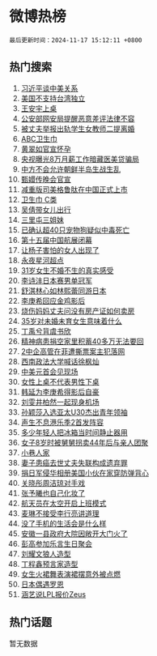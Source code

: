 # 微博热榜

`最后更新时间：2024-11-17 15:12:11 +0800`

## 热门搜索

1. [习近平谈中美关系](https://m.weibo.cn/search?containerid=100103type%3D1%26t%3D10%26q%3D%23%E4%B9%A0%E8%BF%91%E5%B9%B3%E8%B0%88%E4%B8%AD%E7%BE%8E%E5%85%B3%E7%B3%BB%23&stream_entry_id=51&isnewpage=1&extparam=seat%3D1%26pos%3D0%26q%3D%2523%25E4%25B9%25A0%25E8%25BF%2591%25E5%25B9%25B3%25E8%25B0%2588%25E4%25B8%25AD%25E7%25BE%258E%25E5%2585%25B3%25E7%25B3%25BB%2523%26stream_entry_id%3D51%26c_type%3D51%26dgr%3D0%26filter_type%3Drealtimehot%26cate%3D10103%26display_time%3D1731827530%26pre_seqid%3D17318275308160640483117)
1. [美国不支持台湾独立](https://m.weibo.cn/search?containerid=100103type%3D1%26t%3D10%26q%3D%23%E7%BE%8E%E5%9B%BD%E4%B8%8D%E6%94%AF%E6%8C%81%E5%8F%B0%E6%B9%BE%E7%8B%AC%E7%AB%8B%23&stream_entry_id=31&isnewpage=1&extparam=seat%3D1%26flag%3D2%26filter_type%3Drealtimehot%26c_type%3D31%26lcate%3D5001%26cate%3D5001%26pos%3D0%26q%3D%2523%25E7%25BE%258E%25E5%259B%25BD%25E4%25B8%258D%25E6%2594%25AF%25E6%258C%2581%25E5%258F%25B0%25E6%25B9%25BE%25E7%258B%25AC%25E7%25AB%258B%2523%26stream_entry_id%3D31%26dgr%3D0%26band_rank%3D1%26realpos%3D1%26display_time%3D1731827530%26pre_seqid%3D17318275308160640483117)
1. [王安宇上桌](https://m.weibo.cn/search?containerid=100103type%3D1%26t%3D10%26q%3D%E7%8E%8B%E5%AE%89%E5%AE%87%E4%B8%8A%E6%A1%8C&stream_entry_id=31&isnewpage=1&extparam=seat%3D1%26flag%3D1%26filter_type%3Drealtimehot%26c_type%3D31%26lcate%3D5001%26cate%3D5001%26pos%3D1%26q%3D%25E7%258E%258B%25E5%25AE%2589%25E5%25AE%2587%25E4%25B8%258A%25E6%25A1%258C%26stream_entry_id%3D31%26dgr%3D0%26band_rank%3D2%26realpos%3D2%26display_time%3D1731827530%26pre_seqid%3D17318275308160640483117)
1. [公安部网安局提醒恶意差评法律不容](https://m.weibo.cn/search?containerid=100103type%3D1%26t%3D10%26q%3D%23%E5%85%AC%E5%AE%89%E9%83%A8%E7%BD%91%E5%AE%89%E5%B1%80%E6%8F%90%E9%86%92%E6%81%B6%E6%84%8F%E5%B7%AE%E8%AF%84%E6%B3%95%E5%BE%8B%E4%B8%8D%E5%AE%B9%23&stream_entry_id=31&isnewpage=1&extparam=seat%3D1%26flag%3D1%26filter_type%3Drealtimehot%26c_type%3D31%26lcate%3D5001%26cate%3D5001%26pos%3D2%26q%3D%2523%25E5%2585%25AC%25E5%25AE%2589%25E9%2583%25A8%25E7%25BD%2591%25E5%25AE%2589%25E5%25B1%2580%25E6%258F%2590%25E9%2586%2592%25E6%2581%25B6%25E6%2584%258F%25E5%25B7%25AE%25E8%25AF%2584%25E6%25B3%2595%25E5%25BE%258B%25E4%25B8%258D%25E5%25AE%25B9%2523%26stream_entry_id%3D31%26dgr%3D0%26band_rank%3D3%26realpos%3D3%26display_time%3D1731827530%26pre_seqid%3D17318275308160640483117)
1. [被丈夫举报出轨学生女教师二提离婚](https://m.weibo.cn/search?containerid=100103type%3D1%26t%3D10%26q%3D%23%E8%A2%AB%E4%B8%88%E5%A4%AB%E4%B8%BE%E6%8A%A5%E5%87%BA%E8%BD%A8%E5%AD%A6%E7%94%9F%E5%A5%B3%E6%95%99%E5%B8%88%E4%BA%8C%E6%8F%90%E7%A6%BB%E5%A9%9A%23&stream_entry_id=31&isnewpage=1&extparam=seat%3D1%26flag%3D2%26filter_type%3Drealtimehot%26c_type%3D31%26lcate%3D5001%26cate%3D5001%26pos%3D3%26q%3D%2523%25E8%25A2%25AB%25E4%25B8%2588%25E5%25A4%25AB%25E4%25B8%25BE%25E6%258A%25A5%25E5%2587%25BA%25E8%25BD%25A8%25E5%25AD%25A6%25E7%2594%259F%25E5%25A5%25B3%25E6%2595%2599%25E5%25B8%2588%25E4%25BA%258C%25E6%258F%2590%25E7%25A6%25BB%25E5%25A9%259A%2523%26stream_entry_id%3D31%26dgr%3D0%26band_rank%3D4%26realpos%3D4%26display_time%3D1731827530%26pre_seqid%3D17318275308160640483117)
1. [ABC卫生巾](https://m.weibo.cn/search?containerid=100103type%3D1%26t%3D10%26q%3DABC%E5%8D%AB%E7%94%9F%E5%B7%BE&stream_entry_id=31&isnewpage=1&extparam=seat%3D1%26flag%3D2%26filter_type%3Drealtimehot%26c_type%3D31%26lcate%3D5001%26cate%3D5001%26pos%3D4%26q%3DABC%25E5%258D%25AB%25E7%2594%259F%25E5%25B7%25BE%26stream_entry_id%3D31%26dgr%3D0%26band_rank%3D5%26realpos%3D5%26display_time%3D1731827530%26pre_seqid%3D17318275308160640483117)
1. [黄翠如官宣怀孕](https://m.weibo.cn/search?containerid=100103type%3D1%26t%3D10%26q%3D%E9%BB%84%E7%BF%A0%E5%A6%82%E5%AE%98%E5%AE%A3%E6%80%80%E5%AD%95&stream_entry_id=31&isnewpage=1&extparam=seat%3D1%26flag%3D1%26filter_type%3Drealtimehot%26c_type%3D31%26lcate%3D5001%26cate%3D5001%26pos%3D5%26q%3D%25E9%25BB%2584%25E7%25BF%25A0%25E5%25A6%2582%25E5%25AE%2598%25E5%25AE%25A3%25E6%2580%2580%25E5%25AD%2595%26stream_entry_id%3D31%26dgr%3D0%26band_rank%3D6%26realpos%3D6%26display_time%3D1731827530%26pre_seqid%3D17318275308160640483117)
1. [央视曝光8万月薪工作暗藏医美贷骗局](https://m.weibo.cn/search?containerid=100103type%3D1%26t%3D10%26q%3D%23%E5%A4%AE%E8%A7%86%E6%9B%9D%E5%85%898%E4%B8%87%E6%9C%88%E8%96%AA%E5%B7%A5%E4%BD%9C%E6%9A%97%E8%97%8F%E5%8C%BB%E7%BE%8E%E8%B4%B7%E9%AA%97%E5%B1%80%23&stream_entry_id=31&isnewpage=1&extparam=seat%3D1%26flag%3D2%26filter_type%3Drealtimehot%26c_type%3D31%26lcate%3D5001%26cate%3D5001%26pos%3D6%26q%3D%2523%25E5%25A4%25AE%25E8%25A7%2586%25E6%259B%259D%25E5%2585%25898%25E4%25B8%2587%25E6%259C%2588%25E8%2596%25AA%25E5%25B7%25A5%25E4%25BD%259C%25E6%259A%2597%25E8%2597%258F%25E5%258C%25BB%25E7%25BE%258E%25E8%25B4%25B7%25E9%25AA%2597%25E5%25B1%2580%2523%26stream_entry_id%3D31%26dgr%3D0%26band_rank%3D7%26realpos%3D7%26display_time%3D1731827530%26pre_seqid%3D17318275308160640483117)
1. [中方不会允许朝鲜半岛生战生乱](https://m.weibo.cn/search?containerid=100103type%3D1%26t%3D10%26q%3D%23%E4%B8%AD%E6%96%B9%E4%B8%8D%E4%BC%9A%E5%85%81%E8%AE%B8%E6%9C%9D%E9%B2%9C%E5%8D%8A%E5%B2%9B%E7%94%9F%E6%88%98%E7%94%9F%E4%B9%B1%23&stream_entry_id=31&isnewpage=1&extparam=seat%3D1%26flag%3D0%26filter_type%3Drealtimehot%26c_type%3D31%26lcate%3D5001%26cate%3D5001%26pos%3D7%26q%3D%2523%25E4%25B8%25AD%25E6%2596%25B9%25E4%25B8%258D%25E4%25BC%259A%25E5%2585%2581%25E8%25AE%25B8%25E6%259C%259D%25E9%25B2%259C%25E5%258D%258A%25E5%25B2%259B%25E7%2594%259F%25E6%2588%2598%25E7%2594%259F%25E4%25B9%25B1%2523%26stream_entry_id%3D31%26dgr%3D0%26band_rank%3D8%26realpos%3D8%26display_time%3D1731827530%26pre_seqid%3D17318275308160640483117)
1. [甄嬛传晚会官宣](https://m.weibo.cn/search?containerid=100103type%3D1%26t%3D10%26q%3D%23%E7%94%84%E5%AC%9B%E4%BC%A0%E6%99%9A%E4%BC%9A%E5%AE%98%E5%AE%A3%23&stream_entry_id=31&isnewpage=1&extparam=seat%3D1%26flag%3D1%26filter_type%3Drealtimehot%26c_type%3D31%26lcate%3D5001%26cate%3D5001%26pos%3D8%26q%3D%2523%25E7%2594%2584%25E5%25AC%259B%25E4%25BC%25A0%25E6%2599%259A%25E4%25BC%259A%25E5%25AE%2598%25E5%25AE%25A3%2523%26stream_entry_id%3D31%26dgr%3D0%26band_rank%3D9%26realpos%3D9%26display_time%3D1731827530%26pre_seqid%3D17318275308160640483117)
1. [减重版司美格鲁肽在中国正式上市](https://m.weibo.cn/search?containerid=100103type%3D1%26t%3D10%26q%3D%23%E5%87%8F%E9%87%8D%E7%89%88%E5%8F%B8%E7%BE%8E%E6%A0%BC%E9%B2%81%E8%82%BD%E5%9C%A8%E4%B8%AD%E5%9B%BD%E6%AD%A3%E5%BC%8F%E4%B8%8A%E5%B8%82%23&stream_entry_id=31&isnewpage=1&extparam=seat%3D1%26flag%3D0%26filter_type%3Drealtimehot%26c_type%3D31%26lcate%3D5001%26cate%3D5001%26pos%3D9%26q%3D%2523%25E5%2587%258F%25E9%2587%258D%25E7%2589%2588%25E5%258F%25B8%25E7%25BE%258E%25E6%25A0%25BC%25E9%25B2%2581%25E8%2582%25BD%25E5%259C%25A8%25E4%25B8%25AD%25E5%259B%25BD%25E6%25AD%25A3%25E5%25BC%258F%25E4%25B8%258A%25E5%25B8%2582%2523%26stream_entry_id%3D31%26dgr%3D0%26band_rank%3D10%26realpos%3D10%26display_time%3D1731827530%26pre_seqid%3D17318275308160640483117)
1. [卫生巾 C类](https://m.weibo.cn/search?containerid=100103type%3D1%26t%3D10%26q%3D%E5%8D%AB%E7%94%9F%E5%B7%BE+C%E7%B1%BB&stream_entry_id=31&isnewpage=1&extparam=seat%3D1%26flag%3D2%26filter_type%3Drealtimehot%26c_type%3D31%26lcate%3D5001%26cate%3D5001%26pos%3D10%26q%3D%25E5%258D%25AB%25E7%2594%259F%25E5%25B7%25BE%2520C%25E7%25B1%25BB%26stream_entry_id%3D31%26dgr%3D0%26band_rank%3D11%26realpos%3D11%26display_time%3D1731827530%26pre_seqid%3D17318275308160640483117)
1. [吴倩带女儿出行](https://m.weibo.cn/search?containerid=100103type%3D1%26t%3D10%26q%3D%23%E5%90%B4%E5%80%A9%E5%B8%A6%E5%A5%B3%E5%84%BF%E5%87%BA%E8%A1%8C%23&stream_entry_id=31&isnewpage=1&extparam=seat%3D1%26flag%3D1%26filter_type%3Drealtimehot%26c_type%3D31%26lcate%3D5001%26cate%3D5001%26pos%3D11%26q%3D%2523%25E5%2590%25B4%25E5%2580%25A9%25E5%25B8%25A6%25E5%25A5%25B3%25E5%2584%25BF%25E5%2587%25BA%25E8%25A1%258C%2523%26stream_entry_id%3D31%26dgr%3D0%26band_rank%3D12%26realpos%3D12%26display_time%3D1731827530%26pre_seqid%3D17318275308160640483117)
1. [三里屯三姐妹](https://m.weibo.cn/search?containerid=100103type%3D1%26t%3D10%26q%3D%E4%B8%89%E9%87%8C%E5%B1%AF%E4%B8%89%E5%A7%90%E5%A6%B9&stream_entry_id=31&isnewpage=1&extparam=seat%3D1%26flag%3D0%26filter_type%3Drealtimehot%26c_type%3D31%26lcate%3D5001%26cate%3D5001%26pos%3D12%26q%3D%25E4%25B8%2589%25E9%2587%258C%25E5%25B1%25AF%25E4%25B8%2589%25E5%25A7%2590%25E5%25A6%25B9%26stream_entry_id%3D31%26dgr%3D0%26band_rank%3D13%26realpos%3D13%26display_time%3D1731827530%26pre_seqid%3D17318275308160640483117)
1. [已确认超40只宠物狗疑似中毒死亡](https://m.weibo.cn/search?containerid=100103type%3D1%26t%3D10%26q%3D%23%E5%B7%B2%E7%A1%AE%E8%AE%A4%E8%B6%8540%E5%8F%AA%E5%AE%A0%E7%89%A9%E7%8B%97%E7%96%91%E4%BC%BC%E4%B8%AD%E6%AF%92%E6%AD%BB%E4%BA%A1%23&stream_entry_id=31&isnewpage=1&extparam=seat%3D1%26flag%3D0%26filter_type%3Drealtimehot%26c_type%3D31%26lcate%3D5001%26cate%3D5001%26pos%3D13%26q%3D%2523%25E5%25B7%25B2%25E7%25A1%25AE%25E8%25AE%25A4%25E8%25B6%258540%25E5%258F%25AA%25E5%25AE%25A0%25E7%2589%25A9%25E7%258B%2597%25E7%2596%2591%25E4%25BC%25BC%25E4%25B8%25AD%25E6%25AF%2592%25E6%25AD%25BB%25E4%25BA%25A1%2523%26stream_entry_id%3D31%26dgr%3D0%26band_rank%3D14%26realpos%3D14%26display_time%3D1731827530%26pre_seqid%3D17318275308160640483117)
1. [第十五届中国航展闭幕](https://m.weibo.cn/search?containerid=100103type%3D1%26t%3D10%26q%3D%23%E7%AC%AC%E5%8D%81%E4%BA%94%E5%B1%8A%E4%B8%AD%E5%9B%BD%E8%88%AA%E5%B1%95%E9%97%AD%E5%B9%95%23&stream_entry_id=31&isnewpage=1&extparam=seat%3D1%26flag%3D1%26filter_type%3Drealtimehot%26c_type%3D31%26lcate%3D5001%26cate%3D5001%26pos%3D14%26q%3D%2523%25E7%25AC%25AC%25E5%258D%2581%25E4%25BA%2594%25E5%25B1%258A%25E4%25B8%25AD%25E5%259B%25BD%25E8%2588%25AA%25E5%25B1%2595%25E9%2597%25AD%25E5%25B9%2595%2523%26stream_entry_id%3D31%26dgr%3D0%26band_rank%3D15%26realpos%3D15%26display_time%3D1731827530%26pre_seqid%3D17318275308160640483117)
1. [让杨子害怕的女人出现了](https://m.weibo.cn/search?containerid=100103type%3D1%26t%3D10%26q%3D%23%E8%AE%A9%E6%9D%A8%E5%AD%90%E5%AE%B3%E6%80%95%E7%9A%84%E5%A5%B3%E4%BA%BA%E5%87%BA%E7%8E%B0%E4%BA%86%23&stream_entry_id=31&isnewpage=1&extparam=seat%3D1%26flag%3D1%26filter_type%3Drealtimehot%26c_type%3D31%26lcate%3D5001%26cate%3D5001%26pos%3D15%26q%3D%2523%25E8%25AE%25A9%25E6%259D%25A8%25E5%25AD%2590%25E5%25AE%25B3%25E6%2580%2595%25E7%259A%2584%25E5%25A5%25B3%25E4%25BA%25BA%25E5%2587%25BA%25E7%258E%25B0%25E4%25BA%2586%2523%26stream_entry_id%3D31%26dgr%3D0%26band_rank%3D16%26realpos%3D16%26display_time%3D1731827530%26pre_seqid%3D17318275308160640483117)
1. [永夜星河超点](https://m.weibo.cn/search?containerid=100103type%3D1%26t%3D10%26q%3D%E6%B0%B8%E5%A4%9C%E6%98%9F%E6%B2%B3%E8%B6%85%E7%82%B9&stream_entry_id=31&isnewpage=1&extparam=seat%3D1%26flag%3D1%26filter_type%3Drealtimehot%26c_type%3D31%26lcate%3D5001%26cate%3D5001%26pos%3D16%26q%3D%25E6%25B0%25B8%25E5%25A4%259C%25E6%2598%259F%25E6%25B2%25B3%25E8%25B6%2585%25E7%2582%25B9%26stream_entry_id%3D31%26dgr%3D0%26band_rank%3D17%26realpos%3D17%26display_time%3D1731827530%26pre_seqid%3D17318275308160640483117)
1. [31岁女生不婚不生的真实感受](https://m.weibo.cn/search?containerid=100103type%3D1%26t%3D10%26q%3D%2331%E5%B2%81%E5%A5%B3%E7%94%9F%E4%B8%8D%E5%A9%9A%E4%B8%8D%E7%94%9F%E7%9A%84%E7%9C%9F%E5%AE%9E%E6%84%9F%E5%8F%97%23&stream_entry_id=31&isnewpage=1&extparam=seat%3D1%26flag%3D0%26filter_type%3Drealtimehot%26c_type%3D31%26lcate%3D5001%26cate%3D5001%26pos%3D17%26q%3D%252331%25E5%25B2%2581%25E5%25A5%25B3%25E7%2594%259F%25E4%25B8%258D%25E5%25A9%259A%25E4%25B8%258D%25E7%2594%259F%25E7%259A%2584%25E7%259C%259F%25E5%25AE%259E%25E6%2584%259F%25E5%258F%2597%2523%26stream_entry_id%3D31%26dgr%3D0%26band_rank%3D18%26realpos%3D18%26display_time%3D1731827530%26pre_seqid%3D17318275308160640483117)
1. [李诗沣日本赛男单冠军](https://m.weibo.cn/search?containerid=100103type%3D1%26t%3D10%26q%3D%23%E6%9D%8E%E8%AF%97%E6%B2%A3%E6%97%A5%E6%9C%AC%E8%B5%9B%E7%94%B7%E5%8D%95%E5%86%A0%E5%86%9B%23&stream_entry_id=31&isnewpage=1&extparam=seat%3D1%26flag%3D1%26filter_type%3Drealtimehot%26c_type%3D31%26lcate%3D5001%26cate%3D5001%26pos%3D18%26q%3D%2523%25E6%259D%258E%25E8%25AF%2597%25E6%25B2%25A3%25E6%2597%25A5%25E6%259C%25AC%25E8%25B5%259B%25E7%2594%25B7%25E5%258D%2595%25E5%2586%25A0%25E5%2586%259B%2523%26stream_entry_id%3D31%26dgr%3D0%26band_rank%3D19%26realpos%3D19%26display_time%3D1731827530%26pre_seqid%3D17318275308160640483117)
1. [舒淇林心如林熙蕾同游日本](https://m.weibo.cn/search?containerid=100103type%3D1%26t%3D10%26q%3D%23%E8%88%92%E6%B7%87%E6%9E%97%E5%BF%83%E5%A6%82%E6%9E%97%E7%86%99%E8%95%BE%E5%90%8C%E6%B8%B8%E6%97%A5%E6%9C%AC%23&stream_entry_id=31&isnewpage=1&extparam=seat%3D1%26flag%3D1%26filter_type%3Drealtimehot%26c_type%3D31%26lcate%3D5001%26cate%3D5001%26pos%3D19%26q%3D%2523%25E8%2588%2592%25E6%25B7%2587%25E6%259E%2597%25E5%25BF%2583%25E5%25A6%2582%25E6%259E%2597%25E7%2586%2599%25E8%2595%25BE%25E5%2590%258C%25E6%25B8%25B8%25E6%2597%25A5%25E6%259C%25AC%2523%26stream_entry_id%3D31%26dgr%3D0%26band_rank%3D20%26realpos%3D20%26display_time%3D1731827530%26pre_seqid%3D17318275308160640483117)
1. [李庚希回应金鸡影后](https://m.weibo.cn/search?containerid=100103type%3D1%26t%3D10%26q%3D%23%E6%9D%8E%E5%BA%9A%E5%B8%8C%E5%9B%9E%E5%BA%94%E9%87%91%E9%B8%A1%E5%BD%B1%E5%90%8E%23&stream_entry_id=31&isnewpage=1&extparam=seat%3D1%26flag%3D0%26filter_type%3Drealtimehot%26c_type%3D31%26lcate%3D5001%26cate%3D5001%26pos%3D20%26q%3D%2523%25E6%259D%258E%25E5%25BA%259A%25E5%25B8%258C%25E5%259B%259E%25E5%25BA%2594%25E9%2587%2591%25E9%25B8%25A1%25E5%25BD%25B1%25E5%2590%258E%2523%26stream_entry_id%3D31%26dgr%3D0%26band_rank%3D21%26realpos%3D21%26display_time%3D1731827530%26pre_seqid%3D17318275308160640483117)
1. [烧伤妈妈丈夫问没有房产证如何卖房](https://m.weibo.cn/search?containerid=100103type%3D1%26t%3D10%26q%3D%23%E7%83%A7%E4%BC%A4%E5%A6%88%E5%A6%88%E4%B8%88%E5%A4%AB%E9%97%AE%E6%B2%A1%E6%9C%89%E6%88%BF%E4%BA%A7%E8%AF%81%E5%A6%82%E4%BD%95%E5%8D%96%E6%88%BF%23&stream_entry_id=31&isnewpage=1&extparam=seat%3D1%26flag%3D0%26filter_type%3Drealtimehot%26c_type%3D31%26lcate%3D5001%26cate%3D5001%26pos%3D21%26q%3D%2523%25E7%2583%25A7%25E4%25BC%25A4%25E5%25A6%2588%25E5%25A6%2588%25E4%25B8%2588%25E5%25A4%25AB%25E9%2597%25AE%25E6%25B2%25A1%25E6%259C%2589%25E6%2588%25BF%25E4%25BA%25A7%25E8%25AF%2581%25E5%25A6%2582%25E4%25BD%2595%25E5%258D%2596%25E6%2588%25BF%2523%26stream_entry_id%3D31%26dgr%3D0%26band_rank%3D22%26realpos%3D22%26display_time%3D1731827530%26pre_seqid%3D17318275308160640483117)
1. [35岁对未婚未育女生意味着什么](https://m.weibo.cn/search?containerid=100103type%3D1%26t%3D10%26q%3D35%E5%B2%81%E5%AF%B9%E6%9C%AA%E5%A9%9A%E6%9C%AA%E8%82%B2%E5%A5%B3%E7%94%9F%E6%84%8F%E5%91%B3%E7%9D%80%E4%BB%80%E4%B9%88&stream_entry_id=31&isnewpage=1&extparam=seat%3D1%26flag%3D0%26filter_type%3Drealtimehot%26c_type%3D31%26lcate%3D5001%26cate%3D5001%26pos%3D22%26q%3D35%25E5%25B2%2581%25E5%25AF%25B9%25E6%259C%25AA%25E5%25A9%259A%25E6%259C%25AA%25E8%2582%25B2%25E5%25A5%25B3%25E7%2594%259F%25E6%2584%258F%25E5%2591%25B3%25E7%259D%2580%25E4%25BB%2580%25E4%25B9%2588%26stream_entry_id%3D31%26dgr%3D0%26band_rank%3D23%26realpos%3D23%26display_time%3D1731827530%26pre_seqid%3D17318275308160640483117)
1. [丁禹兮背虞书欣](https://m.weibo.cn/search?containerid=100103type%3D1%26t%3D10%26q%3D%23%E4%B8%81%E7%A6%B9%E5%85%AE%E8%83%8C%E8%99%9E%E4%B9%A6%E6%AC%A3%23&stream_entry_id=31&isnewpage=1&extparam=seat%3D1%26flag%3D1%26filter_type%3Drealtimehot%26c_type%3D31%26lcate%3D5001%26cate%3D5001%26pos%3D23%26q%3D%2523%25E4%25B8%2581%25E7%25A6%25B9%25E5%2585%25AE%25E8%2583%258C%25E8%2599%259E%25E4%25B9%25A6%25E6%25AC%25A3%2523%26stream_entry_id%3D31%26dgr%3D0%26band_rank%3D24%26realpos%3D24%26display_time%3D1731827530%26pre_seqid%3D17318275308160640483117)
1. [精神病患捐空家里积蓄40多万无法要回](https://m.weibo.cn/search?containerid=100103type%3D1%26t%3D10%26q%3D%23%E7%B2%BE%E7%A5%9E%E7%97%85%E6%82%A3%E6%8D%90%E7%A9%BA%E5%AE%B6%E9%87%8C%E7%A7%AF%E8%93%8440%E5%A4%9A%E4%B8%87%E6%97%A0%E6%B3%95%E8%A6%81%E5%9B%9E%23&stream_entry_id=31&isnewpage=1&extparam=seat%3D1%26flag%3D0%26filter_type%3Drealtimehot%26c_type%3D31%26lcate%3D5001%26cate%3D5001%26pos%3D24%26q%3D%2523%25E7%25B2%25BE%25E7%25A5%259E%25E7%2597%2585%25E6%2582%25A3%25E6%258D%2590%25E7%25A9%25BA%25E5%25AE%25B6%25E9%2587%258C%25E7%25A7%25AF%25E8%2593%258440%25E5%25A4%259A%25E4%25B8%2587%25E6%2597%25A0%25E6%25B3%2595%25E8%25A6%2581%25E5%259B%259E%2523%26stream_entry_id%3D31%26dgr%3D0%26band_rank%3D25%26realpos%3D25%26display_time%3D1731827530%26pre_seqid%3D17318275308160640483117)
1. [2中企高管在菲遭撕票案主犯落网](https://m.weibo.cn/search?containerid=100103type%3D1%26t%3D10%26q%3D%232%E4%B8%AD%E4%BC%81%E9%AB%98%E7%AE%A1%E5%9C%A8%E8%8F%B2%E9%81%AD%E6%92%95%E7%A5%A8%E6%A1%88%E4%B8%BB%E7%8A%AF%E8%90%BD%E7%BD%91%23&stream_entry_id=31&isnewpage=1&extparam=seat%3D1%26flag%3D0%26filter_type%3Drealtimehot%26c_type%3D31%26lcate%3D5001%26cate%3D5001%26pos%3D25%26q%3D%25232%25E4%25B8%25AD%25E4%25BC%2581%25E9%25AB%2598%25E7%25AE%25A1%25E5%259C%25A8%25E8%258F%25B2%25E9%2581%25AD%25E6%2592%2595%25E7%25A5%25A8%25E6%25A1%2588%25E4%25B8%25BB%25E7%258A%25AF%25E8%2590%25BD%25E7%25BD%2591%2523%26stream_entry_id%3D31%26dgr%3D0%26band_rank%3D26%26realpos%3D26%26display_time%3D1731827530%26pre_seqid%3D17318275308160640483117)
1. [西南政法大学喊话徐枫灿](https://m.weibo.cn/search?containerid=100103type%3D1%26t%3D10%26q%3D%23%E8%A5%BF%E5%8D%97%E6%94%BF%E6%B3%95%E5%A4%A7%E5%AD%A6%E5%96%8A%E8%AF%9D%E5%BE%90%E6%9E%AB%E7%81%BF%23&stream_entry_id=31&isnewpage=1&extparam=seat%3D1%26flag%3D1%26filter_type%3Drealtimehot%26c_type%3D31%26lcate%3D5001%26cate%3D5001%26pos%3D26%26q%3D%2523%25E8%25A5%25BF%25E5%258D%2597%25E6%2594%25BF%25E6%25B3%2595%25E5%25A4%25A7%25E5%25AD%25A6%25E5%2596%258A%25E8%25AF%259D%25E5%25BE%2590%25E6%259E%25AB%25E7%2581%25BF%2523%26stream_entry_id%3D31%26dgr%3D0%26band_rank%3D27%26realpos%3D27%26display_time%3D1731827530%26pre_seqid%3D17318275308160640483117)
1. [中美元首会见现场](https://m.weibo.cn/search?containerid=100103type%3D1%26t%3D10%26q%3D%23%E4%B8%AD%E7%BE%8E%E5%85%83%E9%A6%96%E4%BC%9A%E8%A7%81%E7%8E%B0%E5%9C%BA%23&stream_entry_id=31&isnewpage=1&extparam=seat%3D1%26flag%3D0%26filter_type%3Drealtimehot%26c_type%3D31%26lcate%3D5001%26cate%3D5001%26pos%3D27%26q%3D%2523%25E4%25B8%25AD%25E7%25BE%258E%25E5%2585%2583%25E9%25A6%2596%25E4%25BC%259A%25E8%25A7%2581%25E7%258E%25B0%25E5%259C%25BA%2523%26stream_entry_id%3D31%26dgr%3D0%26band_rank%3D28%26realpos%3D28%26display_time%3D1731827530%26pre_seqid%3D17318275308160640483117)
1. [女性上桌不代表男性下桌](https://m.weibo.cn/search?containerid=100103type%3D1%26t%3D10%26q%3D%E5%A5%B3%E6%80%A7%E4%B8%8A%E6%A1%8C%E4%B8%8D%E4%BB%A3%E8%A1%A8%E7%94%B7%E6%80%A7%E4%B8%8B%E6%A1%8C&stream_entry_id=31&isnewpage=1&extparam=seat%3D1%26flag%3D0%26filter_type%3Drealtimehot%26c_type%3D31%26lcate%3D5001%26cate%3D5001%26pos%3D28%26q%3D%25E5%25A5%25B3%25E6%2580%25A7%25E4%25B8%258A%25E6%25A1%258C%25E4%25B8%258D%25E4%25BB%25A3%25E8%25A1%25A8%25E7%2594%25B7%25E6%2580%25A7%25E4%25B8%258B%25E6%25A1%258C%26stream_entry_id%3D31%26dgr%3D0%26band_rank%3D29%26realpos%3D29%26display_time%3D1731827530%26pre_seqid%3D17318275308160640483117)
1. [韩延为李庚希得影后自豪](https://m.weibo.cn/search?containerid=100103type%3D1%26t%3D10%26q%3D%23%E9%9F%A9%E5%BB%B6%E4%B8%BA%E6%9D%8E%E5%BA%9A%E5%B8%8C%E5%BE%97%E5%BD%B1%E5%90%8E%E8%87%AA%E8%B1%AA%23&stream_entry_id=31&isnewpage=1&extparam=seat%3D1%26flag%3D1%26filter_type%3Drealtimehot%26c_type%3D31%26lcate%3D5001%26cate%3D5001%26pos%3D29%26q%3D%2523%25E9%259F%25A9%25E5%25BB%25B6%25E4%25B8%25BA%25E6%259D%258E%25E5%25BA%259A%25E5%25B8%258C%25E5%25BE%2597%25E5%25BD%25B1%25E5%2590%258E%25E8%2587%25AA%25E8%25B1%25AA%2523%26stream_entry_id%3D31%26dgr%3D0%26band_rank%3D30%26realpos%3D30%26display_time%3D1731827530%26pre_seqid%3D17318275308160640483117)
1. [刘雯井柏然一起现身机场](https://m.weibo.cn/search?containerid=100103type%3D1%26t%3D10%26q%3D%23%E5%88%98%E9%9B%AF%E4%BA%95%E6%9F%8F%E7%84%B6%E4%B8%80%E8%B5%B7%E7%8E%B0%E8%BA%AB%E6%9C%BA%E5%9C%BA%23&stream_entry_id=31&isnewpage=1&extparam=seat%3D1%26flag%3D1%26filter_type%3Drealtimehot%26c_type%3D31%26lcate%3D5001%26cate%3D5001%26pos%3D30%26q%3D%2523%25E5%2588%2598%25E9%259B%25AF%25E4%25BA%2595%25E6%259F%258F%25E7%2584%25B6%25E4%25B8%2580%25E8%25B5%25B7%25E7%258E%25B0%25E8%25BA%25AB%25E6%259C%25BA%25E5%259C%25BA%2523%26stream_entry_id%3D31%26dgr%3D0%26band_rank%3D31%26realpos%3D31%26display_time%3D1731827530%26pre_seqid%3D17318275308160640483117)
1. [孙颖莎入选亚太U30杰出青年领袖](https://m.weibo.cn/search?containerid=100103type%3D1%26t%3D10%26q%3D%23%E5%AD%99%E9%A2%96%E8%8E%8E%E5%85%A5%E9%80%89%E4%BA%9A%E5%A4%AAU30%E6%9D%B0%E5%87%BA%E9%9D%92%E5%B9%B4%E9%A2%86%E8%A2%96%23&stream_entry_id=31&isnewpage=1&extparam=seat%3D1%26flag%3D0%26filter_type%3Drealtimehot%26c_type%3D31%26lcate%3D5001%26cate%3D5001%26pos%3D31%26q%3D%2523%25E5%25AD%2599%25E9%25A2%2596%25E8%258E%258E%25E5%2585%25A5%25E9%2580%2589%25E4%25BA%259A%25E5%25A4%25AAU30%25E6%259D%25B0%25E5%2587%25BA%25E9%259D%2592%25E5%25B9%25B4%25E9%25A2%2586%25E8%25A2%2596%2523%26stream_entry_id%3D31%26dgr%3D0%26band_rank%3D32%26realpos%3D32%26display_time%3D1731827530%26pre_seqid%3D17318275308160640483117)
1. [声生不息港乐季2首发阵容](https://m.weibo.cn/search?containerid=100103type%3D1%26t%3D10%26q%3D%23%E5%A3%B0%E7%94%9F%E4%B8%8D%E6%81%AF%E6%B8%AF%E4%B9%90%E5%AD%A32%E9%A6%96%E5%8F%91%E9%98%B5%E5%AE%B9%23&stream_entry_id=31&isnewpage=1&extparam=seat%3D1%26flag%3D1%26filter_type%3Drealtimehot%26c_type%3D31%26lcate%3D5001%26cate%3D5001%26pos%3D32%26q%3D%2523%25E5%25A3%25B0%25E7%2594%259F%25E4%25B8%258D%25E6%2581%25AF%25E6%25B8%25AF%25E4%25B9%2590%25E5%25AD%25A32%25E9%25A6%2596%25E5%258F%2591%25E9%2598%25B5%25E5%25AE%25B9%2523%26stream_entry_id%3D31%26dgr%3D0%26band_rank%3D33%26realpos%3D33%26display_time%3D1731827530%26pre_seqid%3D17318275308160640483117)
1. [多少年轻人把冰箱当时间静止器用](https://m.weibo.cn/search?containerid=100103type%3D1%26t%3D10%26q%3D%23%E5%A4%9A%E5%B0%91%E5%B9%B4%E8%BD%BB%E4%BA%BA%E6%8A%8A%E5%86%B0%E7%AE%B1%E5%BD%93%E6%97%B6%E9%97%B4%E9%9D%99%E6%AD%A2%E5%99%A8%E7%94%A8%23&stream_entry_id=31&isnewpage=1&extparam=seat%3D1%26flag%3D0%26filter_type%3Drealtimehot%26c_type%3D31%26lcate%3D5001%26cate%3D5001%26pos%3D33%26q%3D%2523%25E5%25A4%259A%25E5%25B0%2591%25E5%25B9%25B4%25E8%25BD%25BB%25E4%25BA%25BA%25E6%258A%258A%25E5%2586%25B0%25E7%25AE%25B1%25E5%25BD%2593%25E6%2597%25B6%25E9%2597%25B4%25E9%259D%2599%25E6%25AD%25A2%25E5%2599%25A8%25E7%2594%25A8%2523%26stream_entry_id%3D31%26dgr%3D0%26band_rank%3D34%26realpos%3D34%26display_time%3D1731827530%26pre_seqid%3D17318275308160640483117)
1. [女子8岁时被舅舅拐卖44年后与亲人团聚](https://m.weibo.cn/search?containerid=100103type%3D1%26t%3D10%26q%3D%23%E5%A5%B3%E5%AD%908%E5%B2%81%E6%97%B6%E8%A2%AB%E8%88%85%E8%88%85%E6%8B%90%E5%8D%9644%E5%B9%B4%E5%90%8E%E4%B8%8E%E4%BA%B2%E4%BA%BA%E5%9B%A2%E8%81%9A%23&stream_entry_id=31&isnewpage=1&extparam=seat%3D1%26flag%3D0%26filter_type%3Drealtimehot%26c_type%3D31%26lcate%3D5001%26cate%3D5001%26pos%3D34%26q%3D%2523%25E5%25A5%25B3%25E5%25AD%25908%25E5%25B2%2581%25E6%2597%25B6%25E8%25A2%25AB%25E8%2588%2585%25E8%2588%2585%25E6%258B%2590%25E5%258D%259644%25E5%25B9%25B4%25E5%2590%258E%25E4%25B8%258E%25E4%25BA%25B2%25E4%25BA%25BA%25E5%259B%25A2%25E8%2581%259A%2523%26stream_entry_id%3D31%26dgr%3D0%26band_rank%3D35%26realpos%3D35%26display_time%3D1731827530%26pre_seqid%3D17318275308160640483117)
1. [小巷人家](https://m.weibo.cn/search?containerid=100103type%3D1%26t%3D10%26q%3D%E5%B0%8F%E5%B7%B7%E4%BA%BA%E5%AE%B6&stream_entry_id=31&isnewpage=1&extparam=seat%3D1%26flag%3D0%26filter_type%3Drealtimehot%26c_type%3D31%26lcate%3D5001%26cate%3D5001%26pos%3D35%26q%3D%25E5%25B0%258F%25E5%25B7%25B7%25E4%25BA%25BA%25E5%25AE%25B6%26stream_entry_id%3D31%26dgr%3D0%26band_rank%3D36%26realpos%3D36%26display_time%3D1731827530%26pre_seqid%3D17318275308160640483117)
1. [妻子患癌去世丈夫失联构成遗弃罪](https://m.weibo.cn/search?containerid=100103type%3D1%26t%3D10%26q%3D%23%E5%A6%BB%E5%AD%90%E6%82%A3%E7%99%8C%E5%8E%BB%E4%B8%96%E4%B8%88%E5%A4%AB%E5%A4%B1%E8%81%94%E6%9E%84%E6%88%90%E9%81%97%E5%BC%83%E7%BD%AA%23&stream_entry_id=31&isnewpage=1&extparam=seat%3D1%26flag%3D0%26filter_type%3Drealtimehot%26c_type%3D31%26lcate%3D5001%26cate%3D5001%26pos%3D36%26q%3D%2523%25E5%25A6%25BB%25E5%25AD%2590%25E6%2582%25A3%25E7%2599%258C%25E5%258E%25BB%25E4%25B8%2596%25E4%25B8%2588%25E5%25A4%25AB%25E5%25A4%25B1%25E8%2581%2594%25E6%259E%2584%25E6%2588%2590%25E9%2581%2597%25E5%25BC%2583%25E7%25BD%25AA%2523%26stream_entry_id%3D31%26dgr%3D0%26band_rank%3D37%26realpos%3D37%26display_time%3D1731827530%26pre_seqid%3D17318275308160640483117)
1. [捐日军侵华相册美国小伙在家穿防弹背心](https://m.weibo.cn/search?containerid=100103type%3D1%26t%3D10%26q%3D%23%E6%8D%90%E6%97%A5%E5%86%9B%E4%BE%B5%E5%8D%8E%E7%9B%B8%E5%86%8C%E7%BE%8E%E5%9B%BD%E5%B0%8F%E4%BC%99%E5%9C%A8%E5%AE%B6%E7%A9%BF%E9%98%B2%E5%BC%B9%E8%83%8C%E5%BF%83%23&stream_entry_id=31&isnewpage=1&extparam=seat%3D1%26flag%3D1%26filter_type%3Drealtimehot%26c_type%3D31%26lcate%3D5001%26cate%3D5001%26pos%3D37%26q%3D%2523%25E6%258D%2590%25E6%2597%25A5%25E5%2586%259B%25E4%25BE%25B5%25E5%258D%258E%25E7%259B%25B8%25E5%2586%258C%25E7%25BE%258E%25E5%259B%25BD%25E5%25B0%258F%25E4%25BC%2599%25E5%259C%25A8%25E5%25AE%25B6%25E7%25A9%25BF%25E9%2598%25B2%25E5%25BC%25B9%25E8%2583%258C%25E5%25BF%2583%2523%26stream_entry_id%3D31%26dgr%3D0%26band_rank%3D38%26realpos%3D38%26display_time%3D1731827530%26pre_seqid%3D17318275308160640483117)
1. [关晓彤周洁琼对手戏](https://m.weibo.cn/search?containerid=100103type%3D1%26t%3D10%26q%3D%23%E5%85%B3%E6%99%93%E5%BD%A4%E5%91%A8%E6%B4%81%E7%90%BC%E5%AF%B9%E6%89%8B%E6%88%8F%23&stream_entry_id=31&isnewpage=1&extparam=seat%3D1%26flag%3D1%26filter_type%3Drealtimehot%26c_type%3D31%26lcate%3D5001%26cate%3D5001%26pos%3D38%26q%3D%2523%25E5%2585%25B3%25E6%2599%2593%25E5%25BD%25A4%25E5%2591%25A8%25E6%25B4%2581%25E7%2590%25BC%25E5%25AF%25B9%25E6%2589%258B%25E6%2588%258F%2523%26stream_entry_id%3D31%26dgr%3D0%26band_rank%3D39%26realpos%3D39%26display_time%3D1731827530%26pre_seqid%3D17318275308160640483117)
1. [张予曦也自己化妆了](https://m.weibo.cn/search?containerid=100103type%3D1%26t%3D10%26q%3D%E5%BC%A0%E4%BA%88%E6%9B%A6%E4%B9%9F%E8%87%AA%E5%B7%B1%E5%8C%96%E5%A6%86%E4%BA%86&stream_entry_id=31&isnewpage=1&extparam=seat%3D1%26flag%3D0%26filter_type%3Drealtimehot%26c_type%3D31%26lcate%3D5001%26cate%3D5001%26pos%3D39%26q%3D%25E5%25BC%25A0%25E4%25BA%2588%25E6%259B%25A6%25E4%25B9%259F%25E8%2587%25AA%25E5%25B7%25B1%25E5%258C%2596%25E5%25A6%2586%25E4%25BA%2586%26stream_entry_id%3D31%26dgr%3D0%26band_rank%3D40%26realpos%3D40%26display_time%3D1731827530%26pre_seqid%3D17318275308160640483117)
1. [航天员在太空开启上班模式](https://m.weibo.cn/search?containerid=100103type%3D1%26t%3D10%26q%3D%23%E8%88%AA%E5%A4%A9%E5%91%98%E5%9C%A8%E5%A4%AA%E7%A9%BA%E5%BC%80%E5%90%AF%E4%B8%8A%E7%8F%AD%E6%A8%A1%E5%BC%8F%23&stream_entry_id=31&isnewpage=1&extparam=seat%3D1%26flag%3D1%26filter_type%3Drealtimehot%26c_type%3D31%26lcate%3D5001%26cate%3D5001%26pos%3D40%26q%3D%2523%25E8%2588%25AA%25E5%25A4%25A9%25E5%2591%2598%25E5%259C%25A8%25E5%25A4%25AA%25E7%25A9%25BA%25E5%25BC%2580%25E5%2590%25AF%25E4%25B8%258A%25E7%258F%25AD%25E6%25A8%25A1%25E5%25BC%258F%2523%26stream_entry_id%3D31%26dgr%3D0%26band_rank%3D41%26realpos%3D41%26display_time%3D1731827530%26pre_seqid%3D17318275308160640483117)
1. [麦琳不接受李行亮讲道理](https://m.weibo.cn/search?containerid=100103type%3D1%26t%3D10%26q%3D%23%E9%BA%A6%E7%90%B3%E4%B8%8D%E6%8E%A5%E5%8F%97%E6%9D%8E%E8%A1%8C%E4%BA%AE%E8%AE%B2%E9%81%93%E7%90%86%23&stream_entry_id=31&isnewpage=1&extparam=seat%3D1%26flag%3D0%26filter_type%3Drealtimehot%26c_type%3D31%26lcate%3D5001%26cate%3D5001%26pos%3D41%26q%3D%2523%25E9%25BA%25A6%25E7%2590%25B3%25E4%25B8%258D%25E6%258E%25A5%25E5%258F%2597%25E6%259D%258E%25E8%25A1%258C%25E4%25BA%25AE%25E8%25AE%25B2%25E9%2581%2593%25E7%2590%2586%2523%26stream_entry_id%3D31%26dgr%3D0%26band_rank%3D42%26realpos%3D42%26display_time%3D1731827530%26pre_seqid%3D17318275308160640483117)
1. [没了手机的生活会是什么样](https://m.weibo.cn/search?containerid=100103type%3D1%26t%3D10%26q%3D%23%E6%B2%A1%E4%BA%86%E6%89%8B%E6%9C%BA%E7%9A%84%E7%94%9F%E6%B4%BB%E4%BC%9A%E6%98%AF%E4%BB%80%E4%B9%88%E6%A0%B7%23&stream_entry_id=31&isnewpage=1&extparam=seat%3D1%26flag%3D1%26filter_type%3Drealtimehot%26c_type%3D31%26lcate%3D5001%26cate%3D5001%26pos%3D42%26q%3D%2523%25E6%25B2%25A1%25E4%25BA%2586%25E6%2589%258B%25E6%259C%25BA%25E7%259A%2584%25E7%2594%259F%25E6%25B4%25BB%25E4%25BC%259A%25E6%2598%25AF%25E4%25BB%2580%25E4%25B9%2588%25E6%25A0%25B7%2523%26stream_entry_id%3D31%26dgr%3D0%26band_rank%3D43%26realpos%3D43%26display_time%3D1731827530%26pre_seqid%3D17318275308160640483117)
1. [安徽一县政府大院因敞开大门火了](https://m.weibo.cn/search?containerid=100103type%3D1%26t%3D10%26q%3D%23%E5%AE%89%E5%BE%BD%E4%B8%80%E5%8E%BF%E6%94%BF%E5%BA%9C%E5%A4%A7%E9%99%A2%E5%9B%A0%E6%95%9E%E5%BC%80%E5%A4%A7%E9%97%A8%E7%81%AB%E4%BA%86%23&stream_entry_id=31&isnewpage=1&extparam=seat%3D1%26flag%3D0%26filter_type%3Drealtimehot%26c_type%3D31%26lcate%3D5001%26cate%3D5001%26pos%3D43%26q%3D%2523%25E5%25AE%2589%25E5%25BE%25BD%25E4%25B8%2580%25E5%258E%25BF%25E6%2594%25BF%25E5%25BA%259C%25E5%25A4%25A7%25E9%2599%25A2%25E5%259B%25A0%25E6%2595%259E%25E5%25BC%2580%25E5%25A4%25A7%25E9%2597%25A8%25E7%2581%25AB%25E4%25BA%2586%2523%26stream_entry_id%3D31%26dgr%3D0%26band_rank%3D44%26realpos%3D44%26display_time%3D1731827530%26pre_seqid%3D17318275308160640483117)
1. [彭高参加乐言生日聚会](https://m.weibo.cn/search?containerid=100103type%3D1%26t%3D10%26q%3D%E5%BD%AD%E9%AB%98%E5%8F%82%E5%8A%A0%E4%B9%90%E8%A8%80%E7%94%9F%E6%97%A5%E8%81%9A%E4%BC%9A&stream_entry_id=31&isnewpage=1&extparam=seat%3D1%26flag%3D0%26filter_type%3Drealtimehot%26c_type%3D31%26lcate%3D5001%26cate%3D5001%26pos%3D44%26q%3D%25E5%25BD%25AD%25E9%25AB%2598%25E5%258F%2582%25E5%258A%25A0%25E4%25B9%2590%25E8%25A8%2580%25E7%2594%259F%25E6%2597%25A5%25E8%2581%259A%25E4%25BC%259A%26stream_entry_id%3D31%26dgr%3D0%26band_rank%3D45%26realpos%3D45%26display_time%3D1731827530%26pre_seqid%3D17318275308160640483117)
1. [刘耀文狼人造型](https://m.weibo.cn/search?containerid=100103type%3D1%26t%3D10%26q%3D%23%E5%88%98%E8%80%80%E6%96%87%E7%8B%BC%E4%BA%BA%E9%80%A0%E5%9E%8B%23&stream_entry_id=31&isnewpage=1&extparam=seat%3D1%26flag%3D1%26filter_type%3Drealtimehot%26c_type%3D31%26lcate%3D5001%26cate%3D5001%26pos%3D45%26q%3D%2523%25E5%2588%2598%25E8%2580%2580%25E6%2596%2587%25E7%258B%25BC%25E4%25BA%25BA%25E9%2580%25A0%25E5%259E%258B%2523%26stream_entry_id%3D31%26dgr%3D0%26band_rank%3D46%26realpos%3D46%26display_time%3D1731827530%26pre_seqid%3D17318275308160640483117)
1. [丁程鑫预言家造型](https://m.weibo.cn/search?containerid=100103type%3D1%26t%3D10%26q%3D%23%E4%B8%81%E7%A8%8B%E9%91%AB%E9%A2%84%E8%A8%80%E5%AE%B6%E9%80%A0%E5%9E%8B%23&stream_entry_id=31&isnewpage=1&extparam=seat%3D1%26flag%3D1%26filter_type%3Drealtimehot%26c_type%3D31%26lcate%3D5001%26cate%3D5001%26pos%3D46%26q%3D%2523%25E4%25B8%2581%25E7%25A8%258B%25E9%2591%25AB%25E9%25A2%2584%25E8%25A8%2580%25E5%25AE%25B6%25E9%2580%25A0%25E5%259E%258B%2523%26stream_entry_id%3D31%26dgr%3D0%26band_rank%3D47%26realpos%3D47%26display_time%3D1731827530%26pre_seqid%3D17318275308160640483117)
1. [女生火裙舞表演裙摆意外被点燃](https://m.weibo.cn/search?containerid=100103type%3D1%26t%3D10%26q%3D%23%E5%A5%B3%E7%94%9F%E7%81%AB%E8%A3%99%E8%88%9E%E8%A1%A8%E6%BC%94%E8%A3%99%E6%91%86%E6%84%8F%E5%A4%96%E8%A2%AB%E7%82%B9%E7%87%83%23&stream_entry_id=31&isnewpage=1&extparam=seat%3D1%26flag%3D1%26filter_type%3Drealtimehot%26c_type%3D31%26lcate%3D5001%26cate%3D5001%26pos%3D47%26q%3D%2523%25E5%25A5%25B3%25E7%2594%259F%25E7%2581%25AB%25E8%25A3%2599%25E8%2588%259E%25E8%25A1%25A8%25E6%25BC%2594%25E8%25A3%2599%25E6%2591%2586%25E6%2584%258F%25E5%25A4%2596%25E8%25A2%25AB%25E7%2582%25B9%25E7%2587%2583%2523%26stream_entry_id%3D31%26dgr%3D0%26band_rank%3D48%26realpos%3D48%26display_time%3D1731827530%26pre_seqid%3D17318275308160640483117)
1. [日本偶遇罗恩](https://m.weibo.cn/search?containerid=100103type%3D1%26t%3D10%26q%3D%23%E6%97%A5%E6%9C%AC%E5%81%B6%E9%81%87%E7%BD%97%E6%81%A9%23&stream_entry_id=31&isnewpage=1&extparam=seat%3D1%26flag%3D1%26filter_type%3Drealtimehot%26c_type%3D31%26lcate%3D5001%26cate%3D5001%26pos%3D48%26q%3D%2523%25E6%2597%25A5%25E6%259C%25AC%25E5%2581%25B6%25E9%2581%2587%25E7%25BD%2597%25E6%2581%25A9%2523%26stream_entry_id%3D31%26dgr%3D0%26band_rank%3D49%26realpos%3D49%26display_time%3D1731827530%26pre_seqid%3D17318275308160640483117)
1. [涵艺说LPL报价Zeus](https://m.weibo.cn/search?containerid=100103type%3D1%26t%3D10%26q%3D%23%E6%B6%B5%E8%89%BA%E8%AF%B4LPL%E6%8A%A5%E4%BB%B7Zeus%23&stream_entry_id=31&isnewpage=1&extparam=seat%3D1%26flag%3D1%26filter_type%3Drealtimehot%26c_type%3D31%26lcate%3D5001%26cate%3D5001%26pos%3D49%26q%3D%2523%25E6%25B6%25B5%25E8%2589%25BA%25E8%25AF%25B4LPL%25E6%258A%25A5%25E4%25BB%25B7Zeus%2523%26stream_entry_id%3D31%26dgr%3D0%26band_rank%3D50%26realpos%3D50%26display_time%3D1731827530%26pre_seqid%3D17318275308160640483117)

## 热门话题

暂无数据
